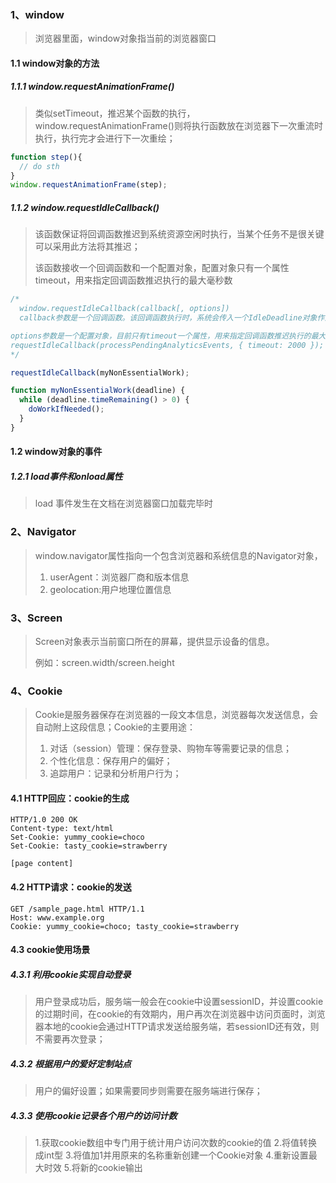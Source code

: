 ### 1、window

> 浏览器里面，window对象指当前的浏览器窗口

#### 1.1  window对象的方法

##### 1.1.1 window.requestAnimationFrame()

> 类似setTimeout，推迟某个函数的执行，window.requestAnimationFrame()则将执行函数放在浏览器下一次重流时执行，执行完才会进行下一次重绘；

```javascript
function step(){
  // do sth
}
window.requestAnimationFrame(step);
```

##### 1.1.2 window.requestIdleCallback()

> 该函数保证将回调函数推迟到系统资源空闲时执行，当某个任务不是很关键可以采用此方法将其推迟；
>
> 该函数接收一个回调函数和一个配置对象，配置对象只有一个属性timeout，用来指定回调函数推迟执行的最大毫秒数

```javascript
/*
  window.requestIdleCallback(callback[, options])
  callback参数是一个回调函数。该回调函数执行时，系统会传入一个IdleDeadline对象作为参数。IdleDeadline对象有一个     didTimeout属性（布尔值，表示是否为超时调用）和一个timeRemaining()方法（返回该空闲时段剩余的毫秒数）。

options参数是一个配置对象，目前只有timeout一个属性，用来指定回调函数推迟执行的最大毫秒数。该参数可选。
requestIdleCallback(processPendingAnalyticsEvents, { timeout: 2000 }); 设置timeout，要求必须在未来2秒内执行
*/

requestIdleCallback(myNonEssentialWork);

function myNonEssentialWork(deadline) {
  while (deadline.timeRemaining() > 0) {
    doWorkIfNeeded();
  }
}
```

#### 1.2 window对象的事件

##### 1.2.1  load事件和onload属性

> load 事件发生在文档在浏览器窗口加载完毕时

### 2、Navigator

> window.navigator属性指向一个包含浏览器和系统信息的Navigator对象，
>
> 1. userAgent：浏览器厂商和版本信息
> 2. geolocation:用户地理位置信息

### 3、Screen

> Screen对象表示当前窗口所在的屏幕，提供显示设备的信息。
>
> 例如：screen.width/screen.height

### 4、Cookie

> Cookie是服务器保存在浏览器的一段文本信息，浏览器每次发送信息，会自动附上这段信息；Cookie的主要用途：
>
> 1. 对话（session）管理：保存登录、购物车等需要记录的信息；
> 2. 个性化信息：保存用户的偏好；
> 3. 追踪用户：记录和分析用户行为；

#### 4.1 HTTP回应：cookie的生成

```http
HTTP/1.0 200 OK
Content-type: text/html
Set-Cookie: yummy_cookie=choco
Set-Cookie: tasty_cookie=strawberry

[page content]
```

#### 4.2 HTTP请求：cookie的发送

```http
GET /sample_page.html HTTP/1.1
Host: www.example.org
Cookie: yummy_cookie=choco; tasty_cookie=strawberry
```

#### 4.3 cookie使用场景

##### 4.3.1 利用cookie实现自动登录

> 用户登录成功后，服务端一般会在cookie中设置sessionID，并设置cookie的过期时间，在cookie的有效期内，用户再次在浏览器中访问页面时，浏览器本地的cookie会通过HTTP请求发送给服务端，若sessionID还有效，则不需要再次登录；

##### 4.3.2 根据用户的爱好定制站点

> 用户的偏好设置；如果需要同步则需要在服务端进行保存；

##### 4.3.3 使用cookie记录各个用户的访问计数

> 1.获取cookie数组中专门用于统计用户访问次数的cookie的值
> 2.将值转换成int型
> 3.将值加1并用原来的名称重新创建一个Cookie对象
> 4.重新设置最大时效
> 5.将新的cookie输出